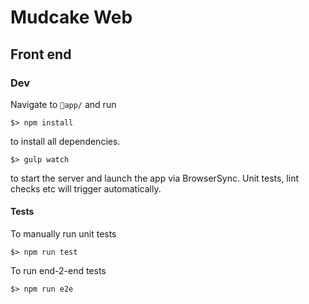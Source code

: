# Mudcake Web


## Front end

### Dev

Navigate to `app/` and run 

``` 
$> npm install
```

to install all dependencies.



``` 
$> gulp watch
```

to start the server and launch the app via BrowserSync. Unit tests, lint checks etc will trigger automatically.



#### Tests

To manually run unit tests

``` 
$> npm run test
```

To run end-2-end tests

``` 
$> npm run e2e
```

